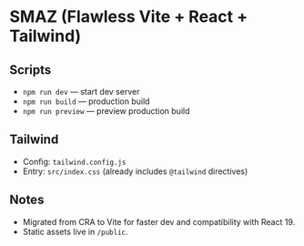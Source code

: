 # SMAZ (Flawless Vite + React + Tailwind)

## Scripts
- `npm run dev` — start dev server
- `npm run build` — production build
- `npm run preview` — preview production build

## Tailwind
- Config: `tailwind.config.js`
- Entry: `src/index.css` (already includes `@tailwind` directives)

## Notes
- Migrated from CRA to Vite for faster dev and compatibility with React 19.
- Static assets live in `/public`.
